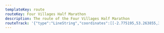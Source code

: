 ```yaml
---
templateKey: route
routeKey: Four Villages Half Marathon
description: The route of the Four Villages Half Marathon
routeTrack: '{"type":"LineString","coordinates":[[-2.775195,53.263855,3.2],[-2.775193,53.263854,3.2],[-2.775076,53.263796,3],[-2.775011,53.263722,3.6],[-2.775098,53.263632,4.6],[-2.775334,53.263489,5.4],[-2.775576,53.263331,4.8],[-2.775804,53.263182,4.4],[-2.775879,53.263123,4.4],[-2.776109,53.262965,4.6],[-2.776345,53.26284,4.4],[-2.776574,53.262697,4.4],[-2.776796,53.262543,4.2],[-2.777031,53.262389,4.4],[-2.77722,53.262242,4.2],[-2.777446,53.262088,4],[-2.777624,53.261941,3.8],[-2.777853,53.261776,3.8],[-2.778082,53.26163,3.6],[-2.778167,53.261581,3.6],[-2.778453,53.261468,3.4],[-2.778787,53.261392,3.2],[-2.779127,53.261353,3.2],[-2.779473,53.261336,3.6],[-2.779775,53.261344,3.6],[-2.780122,53.261343,3.4],[-2.780455,53.261327,3.2],[-2.780803,53.261315,3.6],[-2.781113,53.261291,3.6],[-2.781398,53.261185,4.4],[-2.781508,53.261105,4.6],[-2.781587,53.261058,4.8],[-2.781782,53.260925,5.8],[-2.78202,53.260769,6.6],[-2.782156,53.260668,7],[-2.782386,53.260528,7.2],[-2.782616,53.260388,8.2],[-2.782828,53.260249,8.8],[-2.782985,53.260165,9.2],[-2.783235,53.260025,9.6],[-2.783451,53.259889,10],[-2.783577,53.259802,10.4],[-2.783822,53.259671,11.2],[-2.783893,53.25963,11.6],[-2.784122,53.259501,12.6],[-2.784348,53.259352,13.2],[-2.784545,53.259206,13.4],[-2.784763,53.259062,13.4],[-2.784828,53.25901,13.8],[-2.78504,53.258853,14],[-2.785228,53.258701,14],[-2.785412,53.258536,14.6],[-2.785473,53.258484,14.8],[-2.785648,53.25833,14.6],[-2.785835,53.258162,15],[-2.786011,53.258001,15.4],[-2.786187,53.25783,15.6],[-2.786347,53.257667,15.8],[-2.786466,53.25756,16],[-2.78664,53.257398,16.2],[-2.786816,53.257239,16.4],[-2.786874,53.257189,16.4],[-2.787042,53.257035,16.8],[-2.787073,53.257011,17],[-2.787256,53.256861,16.8],[-2.787445,53.256682,16.6],[-2.787629,53.256509,16.6],[-2.787792,53.256351,16.4],[-2.787947,53.256189,16],[-2.788072,53.256021,16.4],[-2.788209,53.255861,16.4],[-2.788337,53.255696,16.8],[-2.788404,53.255609,17.2],[-2.788527,53.255417,17.2],[-2.788635,53.255234,17.2],[-2.788758,53.255048,17.4],[-2.788882,53.254876,17.2],[-2.788997,53.254707,17.6],[-2.7891,53.254513,18.2],[-2.789214,53.254346,18],[-2.789332,53.254151,18],[-2.789445,53.253976,17.8],[-2.789548,53.253813,18],[-2.789615,53.253692,18.2],[-2.78975,53.253502,18.2],[-2.789837,53.253309,18.4],[-2.789925,53.253114,18.8],[-2.79003,53.252931,19.2],[-2.790044,53.2529,19.4],[-2.79012,53.252726,19.8],[-2.790209,53.252567,20.6],[-2.790325,53.252397,20.6],[-2.790463,53.252234,20.6],[-2.790576,53.252048,21.4],[-2.790638,53.251944,21.6],[-2.790782,53.25176,22.2],[-2.790824,53.251704,22.8],[-2.790884,53.251521,22.8],[-2.790945,53.251323,24],[-2.79106,53.251155,24.4],[-2.791178,53.250974,24.8],[-2.79124,53.250875,25],[-2.791367,53.250687,25.4],[-2.791482,53.250541,26.2],[-2.791631,53.250373,27.2],[-2.791658,53.250354,27.2],[-2.791781,53.250189,28.2],[-2.791809,53.250149,28.6],[-2.791893,53.249959,29.4],[-2.791928,53.249838,29.8],[-2.791951,53.249764,30.8],[-2.792102,53.249587,31.6],[-2.792199,53.249494,31.8],[-2.79231,53.249298,32.6],[-2.792343,53.249251,33],[-2.792468,53.249084,34],[-2.792605,53.248901,35.2],[-2.792676,53.248804,36.2],[-2.792794,53.248632,37.2],[-2.792853,53.248548,37.2],[-2.792957,53.248356,37.6],[-2.793049,53.248205,38.4],[-2.793158,53.248008,39],[-2.793291,53.247882,39.6],[-2.793427,53.247708,39.6],[-2.793574,53.247526,39.2],[-2.793683,53.24738,38.4],[-2.793789,53.247202,37.8],[-2.793813,53.247144,37.4],[-2.793896,53.246955,36.6],[-2.793907,53.246901,36.4],[-2.793963,53.246699,36.6],[-2.794023,53.24651,35.6],[-2.794041,53.246479,35.2],[-2.794143,53.246292,34.8],[-2.794213,53.246167,34.2],[-2.794315,53.246077,33],[-2.794543,53.245923,32.2],[-2.794775,53.245775,31.6],[-2.79484,53.245653,30.4],[-2.794828,53.245475,29.8],[-2.794804,53.245462,29.8],[-2.794458,53.245418,30.4],[-2.794109,53.245439,30],[-2.793785,53.245426,29.6],[-2.793717,53.245417,29.4],[-2.793555,53.245366,28.2],[-2.793426,53.245257,27],[-2.793375,53.24517,25.8],[-2.793292,53.245034,24.8],[-2.79318,53.244886,23.4],[-2.793076,53.244691,22.8],[-2.793053,53.244633,22.4],[-2.792957,53.244453,21.8],[-2.792809,53.244348,21.4],[-2.792462,53.244284,20.6],[-2.792149,53.244276,20.4],[-2.792092,53.244276,20],[-2.791767,53.244246,19.4],[-2.791457,53.244254,18.8],[-2.79124,53.244264,17.8],[-2.790888,53.244254,17.6],[-2.790573,53.24424,17.2],[-2.790244,53.244247,16.8],[-2.789921,53.244242,15.8],[-2.789578,53.244219,16.8],[-2.789261,53.244214,16.6],[-2.788943,53.244159,16.4],[-2.788632,53.244135,16.6],[-2.788283,53.244115,16.8],[-2.787945,53.244118,17.2],[-2.787612,53.244119,16.8],[-2.787307,53.244117,16.8],[-2.786985,53.244098,16.6],[-2.786686,53.24406,16.8],[-2.786406,53.243991,16.8],[-2.786155,53.243912,17],[-2.785855,53.243839,17.2],[-2.785603,53.243795,17.6],[-2.785285,53.243783,17.2],[-2.784976,53.243843,17.4],[-2.784654,53.243924,17.8],[-2.78455,53.243927,17.8],[-2.784318,53.243792,17.8],[-2.784228,53.243601,17.8],[-2.784075,53.24342,17.8],[-2.783986,53.243243,18],[-2.783872,53.243048,18],[-2.78372,53.242874,17.8],[-2.783556,53.242701,17.6],[-2.783379,53.242548,18],[-2.783093,53.242404,18],[-2.782783,53.24233,17.8],[-2.782462,53.242265,17.8],[-2.782134,53.242208,17.8],[-2.781832,53.242164,18.2],[-2.781497,53.242112,18.2],[-2.781189,53.242066,18.2],[-2.78089,53.242042,18.2],[-2.780552,53.242016,18.4],[-2.780234,53.241977,18.2],[-2.779911,53.241937,18],[-2.779599,53.241888,17.8],[-2.779304,53.241836,17.2],[-2.778995,53.241785,17.4],[-2.778737,53.24168,17],[-2.778755,53.24161,17.2],[-2.778979,53.241479,17.2],[-2.779077,53.241461,16.8],[-2.779381,53.241444,16.8],[-2.779582,53.24143,17.8],[-2.779907,53.24139,17.8],[-2.780233,53.241353,18],[-2.780536,53.241303,18.6],[-2.780634,53.241282,18.8],[-2.780939,53.241214,18.6],[-2.781212,53.241116,18.4],[-2.78148,53.241001,18.2],[-2.781722,53.240889,18.8],[-2.781967,53.24078,18.4],[-2.78221,53.240668,18],[-2.782458,53.24056,18.2],[-2.782579,53.240507,17.8],[-2.782848,53.240397,17.6],[-2.783134,53.240297,17.6],[-2.783445,53.240204,16.8],[-2.783545,53.240183,16.8],[-2.783852,53.24011,16.4],[-2.784169,53.240016,16],[-2.784356,53.239938,15.8],[-2.784655,53.239842,14.8],[-2.784751,53.239815,14.6],[-2.785049,53.239702,13.8],[-2.785144,53.239673,13.6],[-2.785426,53.239585,13.2],[-2.785736,53.239502,12.4],[-2.786041,53.239426,12],[-2.786329,53.239349,12.2],[-2.786609,53.239274,11.4],[-2.786896,53.239209,11],[-2.787133,53.239162,10.4],[-2.787422,53.239095,10.6],[-2.787726,53.239023,10.2],[-2.78803,53.238958,10.6],[-2.788336,53.23893,10.4],[-2.788673,53.238899,10.6],[-2.788994,53.23887,10],[-2.789333,53.238827,10.2],[-2.789639,53.238782,10.4],[-2.789974,53.238735,10.2],[-2.790277,53.23869,9.6],[-2.790383,53.238675,9.2],[-2.790696,53.238629,9.8],[-2.790983,53.238571,10],[-2.791276,53.23853,9.6],[-2.7916,53.238493,9.4],[-2.791917,53.23846,9.8],[-2.792205,53.238419,9.6],[-2.792512,53.238364,9],[-2.792809,53.238306,8.8],[-2.793129,53.23826,9.2],[-2.793456,53.238201,9.4],[-2.793777,53.23815,9.2],[-2.794072,53.238113,9.4],[-2.794389,53.238081,9.8],[-2.794701,53.238042,9.8],[-2.79502,53.238006,9.4],[-2.795336,53.237963,9.8],[-2.795646,53.237934,9.6],[-2.795896,53.237933,10.4],[-2.796225,53.23793,10.4],[-2.796556,53.237941,10.4],[-2.796872,53.237949,10.6],[-2.797213,53.237948,11],[-2.797537,53.23793,10.8],[-2.797868,53.237911,11],[-2.798203,53.237883,10.8],[-2.798518,53.237868,11],[-2.798837,53.237861,10.8],[-2.799177,53.237842,11.2],[-2.799492,53.237841,10.8],[-2.799793,53.237828,10.4],[-2.800139,53.237803,10],[-2.800478,53.237775,10.2],[-2.800821,53.237753,9.8],[-2.80104,53.237743,9.2],[-2.801362,53.237725,8.2],[-2.801667,53.237707,9],[-2.801978,53.237675,9],[-2.802306,53.237641,8.6],[-2.802555,53.237573,8.2],[-2.802611,53.237379,8.8],[-2.802605,53.237177,9],[-2.802587,53.236996,9],[-2.802578,53.236787,8.6],[-2.802571,53.236585,8.8],[-2.802553,53.236381,8.6],[-2.802538,53.2362,8.4],[-2.802528,53.235993,7.6],[-2.802534,53.235794,7],[-2.802541,53.235594,6.6],[-2.8025,53.235381,6],[-2.802449,53.235174,5.2],[-2.802424,53.235115,5],[-2.802339,53.234928,4.6],[-2.802233,53.234731,4.8],[-2.802182,53.234528,5.2],[-2.80217,53.234401,6],[-2.802186,53.234207,6.2],[-2.802176,53.234011,6.4],[-2.802136,53.233825,6.2],[-2.802078,53.233638,6.2],[-2.802029,53.233442,5.6],[-2.80196,53.233255,5.2],[-2.801931,53.233091,5],[-2.801896,53.232903,4.8],[-2.801852,53.232715,4.4],[-2.80181,53.232611,3.8],[-2.801694,53.232433,3.4],[-2.80163,53.232376,2.8],[-2.801363,53.232279,2.6],[-2.801071,53.232219,3],[-2.800728,53.232188,3.4],[-2.800414,53.232199,3.4],[-2.8001,53.232212,3.4],[-2.799795,53.232203,3.2],[-2.799484,53.232197,2.8],[-2.799142,53.232177,3.6],[-2.798821,53.232165,3.2],[-2.798508,53.23215,3.4],[-2.798191,53.232125,3.2],[-2.797876,53.232093,3.2],[-2.797549,53.232056,2.8],[-2.797302,53.232018,3.8],[-2.796981,53.231968,3.8],[-2.796928,53.23195,4],[-2.796684,53.231846,3.8],[-2.796461,53.231718,4],[-2.796313,53.231539,4.4],[-2.796262,53.231361,4.8],[-2.796267,53.231336,4.8],[-2.796223,53.231141,5.2],[-2.796257,53.230943,5.2],[-2.796312,53.230761,5.8],[-2.796247,53.230663,5.4],[-2.795953,53.230613,5.4],[-2.795619,53.230569,5.2],[-2.795458,53.230539,5.8],[-2.79519,53.230451,6],[-2.794912,53.230367,5.8],[-2.794611,53.230255,6.2],[-2.79432,53.230148,5.6],[-2.79405,53.230065,5.8],[-2.793744,53.229994,6.2],[-2.79369,53.229982,6.2],[-2.793403,53.229912,6.6],[-2.79307,53.229846,6.4],[-2.792751,53.229778,6.6],[-2.792428,53.229709,6.6],[-2.792282,53.229673,7],[-2.791992,53.229598,7.2],[-2.791703,53.229524,7.6],[-2.791414,53.229453,7.6],[-2.791089,53.229371,7.6],[-2.791043,53.229359,8],[-2.790739,53.229275,8],[-2.790432,53.229189,8.6],[-2.790204,53.229129,9],[-2.789921,53.229068,9.6],[-2.789636,53.228986,9.4],[-2.789357,53.228906,10.2],[-2.789058,53.228825,10.2],[-2.788794,53.228732,10.8],[-2.788555,53.228654,11.4],[-2.788287,53.228558,11.2],[-2.788022,53.228468,12],[-2.787784,53.22841,12],[-2.78751,53.228325,12],[-2.787216,53.228259,12.2],[-2.786975,53.228212,12.4],[-2.786678,53.228173,12.4],[-2.78638,53.228151,12.8],[-2.786038,53.228125,12.4],[-2.785739,53.228105,12.8],[-2.785436,53.228087,13],[-2.785136,53.228068,12.4],[-2.784807,53.228051,12.6],[-2.78451,53.228025,12.2],[-2.784183,53.227987,12.2],[-2.783865,53.227937,11.8],[-2.783556,53.227893,11.2],[-2.783283,53.227855,10],[-2.782989,53.227821,9.4],[-2.782682,53.227767,10],[-2.782356,53.227702,10.6],[-2.782176,53.227663,11.2],[-2.781951,53.227604,12.2],[-2.781666,53.227483,12.2],[-2.781391,53.227374,12.6],[-2.781106,53.227266,12.6],[-2.780832,53.227151,13],[-2.780616,53.227095,13],[-2.780437,53.227237,12.8],[-2.780265,53.227408,12.8],[-2.780108,53.227591,12.2],[-2.779943,53.227759,11.6],[-2.779782,53.227937,12],[-2.779709,53.228114,12],[-2.779644,53.228299,12.2],[-2.779598,53.22851,12.6],[-2.779558,53.228707,12.4],[-2.779531,53.228793,12.2],[-2.779514,53.228977,12.2],[-2.779485,53.229168,12.2],[-2.779474,53.229375,12.4],[-2.77945,53.229563,13.2],[-2.779434,53.229751,12.8],[-2.779436,53.229782,13],[-2.779403,53.229976,13.2],[-2.779379,53.230166,12.8],[-2.779317,53.230349,13.4],[-2.779245,53.230527,13.4],[-2.779176,53.23072,13.6],[-2.779085,53.230906,14.2],[-2.778995,53.231049,14.2],[-2.778853,53.231208,14.4],[-2.778706,53.231382,15.2],[-2.778643,53.231569,15],[-2.778581,53.23177,15],[-2.77857,53.231825,14.4],[-2.778545,53.232033,14.2],[-2.778524,53.232241,15],[-2.778492,53.232438,14.4],[-2.778458,53.232566,15.4],[-2.778401,53.232766,15.6],[-2.778345,53.232955,16],[-2.778292,53.233108,16.6],[-2.778257,53.233221,17.6],[-2.778235,53.233415,18.2],[-2.778217,53.233611,18],[-2.778244,53.233799,18.4],[-2.778246,53.233823,18.8],[-2.778255,53.234013,18.6],[-2.778289,53.234221,18.8],[-2.778336,53.234399,18.8],[-2.778379,53.234605,19],[-2.778438,53.234795,18.2],[-2.778519,53.234993,18],[-2.77858,53.23517,18],[-2.778648,53.235356,18.2],[-2.778696,53.235558,18.2],[-2.778744,53.23575,18],[-2.778791,53.235928,18],[-2.778829,53.236126,18.2],[-2.778878,53.236309,18.6],[-2.778964,53.236491,19],[-2.778994,53.236699,18],[-2.778983,53.236899,17.6],[-2.778932,53.237092,17.4],[-2.778844,53.237279,17.6],[-2.778784,53.237482,18.4],[-2.778727,53.237667,18.2],[-2.778672,53.237864,18],[-2.77865,53.238039,18.8],[-2.778628,53.23823,18.8],[-2.778539,53.23843,18],[-2.778394,53.238612,17.8],[-2.778236,53.238787,17.6],[-2.778094,53.238926,16.6],[-2.777893,53.239098,17],[-2.777723,53.239274,17.2],[-2.777583,53.239449,17],[-2.777396,53.239613,17],[-2.777082,53.239626,17],[-2.776825,53.239492,17.2],[-2.776586,53.239354,17.2],[-2.776326,53.239232,17],[-2.776083,53.239096,17.6],[-2.77585,53.238956,17.4],[-2.775621,53.2388,17.2],[-2.775484,53.238705,17.8],[-2.775265,53.238547,18.6],[-2.775143,53.238425,19],[-2.774946,53.238262,18.8],[-2.774768,53.238089,18.6],[-2.774575,53.237925,18.8],[-2.774398,53.237775,19],[-2.774197,53.237624,19.4],[-2.773997,53.237485,19.6],[-2.773785,53.23733,19.4],[-2.773715,53.237264,19.6],[-2.773619,53.237185,20.2],[-2.773433,53.237022,20.4],[-2.773264,53.236874,20.6],[-2.773057,53.236706,20.4],[-2.772864,53.236534,21],[-2.77283,53.236502,21],[-2.772797,53.236479,21.2],[-2.772604,53.236335,21.6],[-2.772394,53.236191,21.4],[-2.772179,53.236043,21.6],[-2.772093,53.235969,22.2],[-2.771893,53.235788,22.4],[-2.771681,53.235618,22.4],[-2.771514,53.235461,22.8],[-2.771321,53.235303,22.6],[-2.771152,53.235145,22.6],[-2.77099,53.234973,22.6],[-2.770827,53.234813,23],[-2.770742,53.234642,22.4],[-2.770614,53.234474,22.8],[-2.770497,53.234303,23.2],[-2.770357,53.234132,23],[-2.770252,53.234022,23.4],[-2.770093,53.233863,23],[-2.769933,53.233683,22.4],[-2.76976,53.233496,22.6],[-2.769686,53.233409,22.2],[-2.769538,53.233225,22.2],[-2.769383,53.233064,22.2],[-2.769188,53.232912,22.4],[-2.768946,53.232785,22],[-2.768685,53.23268,21.6],[-2.768435,53.232561,21.4],[-2.768184,53.232461,21.2],[-2.767898,53.232349,21],[-2.767605,53.232241,21],[-2.767297,53.232135,20.4],[-2.767048,53.232032,20.6],[-2.766758,53.231927,20.6],[-2.766608,53.231867,20],[-2.766344,53.23176,20.4],[-2.766084,53.23163,20.2],[-2.765841,53.231485,20],[-2.765608,53.231352,19.8],[-2.765378,53.231195,19.4],[-2.765162,53.231049,19.6],[-2.764916,53.23094,19],[-2.764613,53.230851,19.2],[-2.764399,53.230809,20.2],[-2.76409,53.230736,19.6],[-2.763776,53.230661,20],[-2.763463,53.230612,19.8],[-2.763148,53.23057,19.6],[-2.762838,53.230548,20],[-2.762532,53.230523,19.8],[-2.762218,53.230488,20.4],[-2.761935,53.230425,20.2],[-2.761656,53.230348,20.6],[-2.76138,53.230249,21.2],[-2.761071,53.23015,21],[-2.760767,53.230071,21.2],[-2.760462,53.229994,21.2],[-2.760188,53.229905,21.4],[-2.759882,53.229825,21.4],[-2.759567,53.229748,21.6],[-2.759309,53.229698,22.4],[-2.759009,53.22965,22.4],[-2.758694,53.229614,22.6],[-2.758393,53.229572,22.8],[-2.758094,53.229528,23.2],[-2.7578,53.229468,23.4],[-2.757565,53.229426,23.6],[-2.757242,53.229355,23.8],[-2.756925,53.229272,23.6],[-2.756629,53.229209,24.2],[-2.756315,53.229119,24.2],[-2.756171,53.229091,24.6],[-2.755883,53.229026,25],[-2.755598,53.228962,25.6],[-2.755313,53.228897,26],[-2.754993,53.22884,26.6],[-2.754946,53.228831,26.6],[-2.754635,53.228778,27.2],[-2.754318,53.228709,27.4],[-2.754035,53.228647,27.4],[-2.753756,53.228608,27.6],[-2.753454,53.228538,27.8],[-2.753143,53.228469,28],[-2.752838,53.228451,28],[-2.752501,53.228508,28],[-2.752207,53.228546,28.6],[-2.752112,53.228559,28.8],[-2.751784,53.228599,29.2],[-2.751472,53.228647,29.6],[-2.751428,53.228652,29.8],[-2.751098,53.22867,30.2],[-2.750907,53.228626,31],[-2.750711,53.22849,31.6],[-2.750553,53.228331,31.8],[-2.750512,53.2283,32],[-2.750295,53.228166,32.4],[-2.750017,53.228072,32.8],[-2.749915,53.22805,33.4],[-2.74961,53.227996,33.6],[-2.749269,53.227952,33.8],[-2.748967,53.227915,34],[-2.748663,53.227864,34.4],[-2.748363,53.227836,34.2],[-2.748051,53.227808,34.6],[-2.747722,53.227772,34.6],[-2.747449,53.227747,35.4],[-2.747113,53.22773,34.8],[-2.746886,53.227772,34.4],[-2.746773,53.227941,33.4],[-2.746553,53.228096,35.2],[-2.746522,53.228115,35.6],[-2.746285,53.228241,36.4],[-2.746177,53.22829,36.6],[-2.745942,53.228379,37.8],[-2.745674,53.228512,38.2],[-2.745472,53.228648,38.2],[-2.745264,53.228797,38.4],[-2.745123,53.228897,38.8],[-2.744931,53.229053,39],[-2.744701,53.229213,39.4],[-2.744532,53.229329,39.8],[-2.744372,53.229508,40.6],[-2.744297,53.229635,40.6],[-2.744242,53.229834,40.4],[-2.744186,53.230015,40.2],[-2.744113,53.230206,39.2],[-2.744102,53.230401,39.4],[-2.744063,53.230599,39.4],[-2.743914,53.230762,39.4],[-2.743719,53.230944,39.8],[-2.743588,53.231106,40.4],[-2.743567,53.231134,40.4],[-2.743457,53.231258,41],[-2.743274,53.231418,41.8],[-2.743222,53.231464,42],[-2.743014,53.231617,42.2],[-2.742817,53.231785,42.8],[-2.742761,53.231826,43],[-2.742561,53.231967,43.8],[-2.742505,53.23201,44],[-2.742312,53.232159,44.2],[-2.742121,53.232311,44.4],[-2.74197,53.232422,45],[-2.741736,53.232549,45.6],[-2.741631,53.232597,46.2],[-2.741398,53.232727,46.8],[-2.741175,53.232859,47],[-2.74114,53.232879,47.2],[-2.74094,53.233006,48.2],[-2.740714,53.233146,49.2],[-2.740488,53.233279,50.2],[-2.74026,53.233413,51.4],[-2.740087,53.233506,52.6],[-2.739929,53.233594,53.8],[-2.739709,53.233722,53.6],[-2.739453,53.233863,54.6],[-2.739372,53.233896,55],[-2.739121,53.234029,56],[-2.738888,53.234145,56.4],[-2.738578,53.234212,56.4],[-2.738298,53.234305,56.8],[-2.738167,53.234352,57],[-2.7379,53.234462,57.4],[-2.737643,53.234586,57.8],[-2.737523,53.234628,58.2],[-2.737237,53.234743,58.6],[-2.736972,53.234837,59],[-2.736899,53.234871,59.2],[-2.736617,53.234965,60],[-2.736585,53.234987,60.4],[-2.73629,53.235101,60.8],[-2.73612,53.235166,61.4],[-2.735842,53.235262,61.6],[-2.735563,53.235384,61.6],[-2.735277,53.235476,61.6],[-2.734996,53.235569,62.4],[-2.73474,53.235676,63.4],[-2.734479,53.235765,63.8],[-2.734229,53.235863,64],[-2.73393,53.235927,64.4],[-2.733872,53.235946,64.6],[-2.733676,53.236047,64.8],[-2.733804,53.236244,64.6],[-2.734013,53.236403,64.8],[-2.734254,53.236525,65],[-2.734515,53.236625,65.2],[-2.734774,53.236724,65.6],[-2.735017,53.236834,65.2],[-2.735109,53.236852,65.6],[-2.735365,53.236956,65.6],[-2.735631,53.237057,65],[-2.73566,53.237073,64.8],[-2.735697,53.23708,64.6],[-2.735956,53.237182,64.4],[-2.736086,53.237241,63.6],[-2.736275,53.237387,63],[-2.736518,53.237497,62.6],[-2.736565,53.237521,62.4],[-2.736824,53.237606,61.2],[-2.737054,53.237741,61],[-2.737289,53.237858,61.6],[-2.737357,53.237888,62.2],[-2.737525,53.23795,63.4],[-2.737737,53.238091,64.4],[-2.737995,53.238221,65.2],[-2.738264,53.238343,64.8],[-2.738449,53.23845,65.4],[-2.738701,53.238575,66.6],[-2.738963,53.238668,66.8],[-2.739207,53.23879,66.8],[-2.739514,53.238871,67.8],[-2.739807,53.238955,68],[-2.740068,53.23905,68.2],[-2.740342,53.239168,68.6],[-2.740445,53.239197,68.8],[-2.740704,53.239316,69.4],[-2.741021,53.239365,69.6],[-2.741122,53.239365,70],[-2.741424,53.239383,70.8],[-2.741541,53.239377,71],[-2.74185,53.239366,71.6],[-2.742034,53.239355,72],[-2.742333,53.239428,72.6],[-2.742657,53.239512,72.6],[-2.742911,53.239616,71.8],[-2.743025,53.239675,70.8],[-2.743334,53.239778,70.2],[-2.743624,53.239821,69.8],[-2.743754,53.239839,69.6],[-2.744056,53.239916,68.8],[-2.744339,53.240002,67.8],[-2.744613,53.240093,69],[-2.74489,53.2402,68],[-2.744961,53.240232,67.4],[-2.745269,53.240307,66.8],[-2.745345,53.240341,66.2],[-2.745653,53.240393,65.4],[-2.745705,53.240408,65.2],[-2.745995,53.240493,65],[-2.746296,53.240566,65.8],[-2.746594,53.240626,66],[-2.746679,53.240652,66.4],[-2.746924,53.240747,67.4],[-2.747081,53.240788,68.6],[-2.747391,53.240871,69],[-2.747667,53.240963,67.8],[-2.747943,53.241055,67.8],[-2.748063,53.241107,67.4],[-2.748249,53.241213,66.4],[-2.748532,53.241316,66.2],[-2.748798,53.241426,65.6],[-2.749123,53.241477,65.6],[-2.749449,53.241529,65.6],[-2.749494,53.24154,65.4],[-2.749825,53.241574,64.2],[-2.750099,53.241573,63.2],[-2.750259,53.241574,62],[-2.750576,53.241578,61.4],[-2.750667,53.241591,61],[-2.750927,53.241677,60],[-2.751105,53.241822,61],[-2.75114,53.241877,61.6],[-2.751171,53.241927,62.2],[-2.751244,53.242003,63.2],[-2.751384,53.242162,64],[-2.751429,53.242233,64.2],[-2.751581,53.242422,63.8],[-2.751648,53.242499,63],[-2.751755,53.242591,61.8],[-2.751831,53.24272,60.6],[-2.751939,53.242893,59.6],[-2.75198,53.242906,59.6],[-2.752086,53.242955,58.4],[-2.752241,53.243119,57.6],[-2.752313,53.243219,57.4],[-2.752303,53.243242,57.2],[-2.75198,53.243248,57.8],[-2.751817,53.243237,58.6],[-2.751504,53.243225,59.6],[-2.751359,53.243222,59.8],[-2.751017,53.243234,60.4],[-2.750705,53.243242,61],[-2.750362,53.243271,61.6],[-2.750217,53.243288,62.2],[-2.749912,53.243321,63.4],[-2.749599,53.24332,63.2],[-2.749439,53.243298,64.4],[-2.749095,53.243363,65],[-2.748866,53.243351,65.4],[-2.748531,53.243338,65],[-2.74821,53.243388,65.4],[-2.747905,53.243459,65.8],[-2.747695,53.243504,66.4],[-2.747407,53.243559,66.4],[-2.747112,53.243627,67.4],[-2.747072,53.243633,67.4],[-2.746763,53.243709,68.6],[-2.746489,53.243796,69.2],[-2.746299,53.24386,69.6],[-2.746022,53.243933,69.8],[-2.745699,53.244009,69.6],[-2.745415,53.244068,69.2],[-2.745122,53.244119,68.8],[-2.744872,53.244177,68.4],[-2.744579,53.24425,68],[-2.744275,53.244291,67.6],[-2.744224,53.2443,67.4],[-2.74389,53.244299,67.4],[-2.743556,53.244291,67],[-2.743241,53.244264,67],[-2.742939,53.24424,67],[-2.7426,53.244234,67],[-2.742266,53.244225,67],[-2.741952,53.244213,67.4],[-2.741757,53.244209,67.6],[-2.741452,53.244219,67.8],[-2.741114,53.244219,68.2],[-2.740799,53.244262,67.4],[-2.740496,53.244306,67.2],[-2.740173,53.244331,67.4],[-2.739852,53.244344,67.2],[-2.739505,53.244356,67.6],[-2.739193,53.244338,68.2],[-2.738888,53.244303,68.2],[-2.738791,53.244289,68.6],[-2.73847,53.244226,68.8],[-2.738156,53.244181,68.4],[-2.737836,53.244197,68.4],[-2.737527,53.244244,68.2],[-2.737193,53.244293,69.2],[-2.736882,53.244312,69],[-2.736537,53.244311,69.2],[-2.73626,53.244295,69.6],[-2.736032,53.244272,70.8],[-2.735818,53.244263,71.8],[-2.735563,53.244263,73],[-2.735237,53.244255,73.4],[-2.734925,53.244229,73.6],[-2.734594,53.2442,74],[-2.734289,53.244211,74.6],[-2.733983,53.244193,75],[-2.733935,53.244188,75.2],[-2.733646,53.244134,75.8],[-2.733381,53.244079,76.2],[-2.733059,53.244022,77],[-2.732807,53.243977,77.2],[-2.732494,53.243892,77.8],[-2.732271,53.243821,78.6],[-2.732144,53.243779,79.6],[-2.731887,53.243683,79.8],[-2.731609,53.243593,80],[-2.731467,53.243564,80.4],[-2.731321,53.243536,80.8],[-2.731026,53.24346,81.8],[-2.730977,53.243447,82],[-2.730668,53.243425,83],[-2.730631,53.243422,83.2],[-2.730422,53.243404,84.2],[-2.730137,53.243442,85.2],[-2.730163,53.243616,86.2],[-2.730225,53.243704,86.4],[-2.730319,53.243895,86.6],[-2.730434,53.244071,87],[-2.730459,53.244136,87.4],[-2.730519,53.244216,87.6],[-2.730653,53.244403,87.8],[-2.730809,53.244611,87.8],[-2.730962,53.244798,87],[-2.731137,53.244955,87.2],[-2.731295,53.24513,87.6],[-2.731434,53.245229,88.4],[-2.731653,53.245351,89],[-2.731835,53.245521,88.8],[-2.732032,53.245665,89],[-2.732212,53.245823,89.4],[-2.732412,53.245966,89],[-2.732598,53.246106,88.8],[-2.73279,53.246255,88.6],[-2.732986,53.246403,88.6],[-2.733095,53.246507,88.4],[-2.73329,53.24665,88.2],[-2.733473,53.246734,87.2],[-2.733658,53.246891,86.6],[-2.733894,53.247035,86.4],[-2.733924,53.24706,86],[-2.734007,53.247179,87.2],[-2.734125,53.247344,87],[-2.734243,53.247541,88],[-2.734258,53.247571,88.4],[-2.734423,53.247748,88.2],[-2.734604,53.24791,89],[-2.734689,53.248,89.4],[-2.734798,53.248178,89.2],[-2.734882,53.248355,89],[-2.734986,53.248544,88.8],[-2.73503,53.248734,89],[-2.735094,53.24891,88.8],[-2.735125,53.248968,88],[-2.735182,53.249165,88],[-2.735214,53.249362,88.4],[-2.735236,53.249557,87.2],[-2.735236,53.249684,88],[-2.735275,53.249861,86.6],[-2.735293,53.24998,85.4],[-2.735366,53.250107,84.2],[-2.735411,53.250324,83.2],[-2.735418,53.250363,83],[-2.735445,53.250466,82],[-2.735491,53.250579,80.6],[-2.735526,53.250671,79.2],[-2.735558,53.250754,77.8],[-2.735587,53.250825,76.8],[-2.735625,53.250908,75.6],[-2.735706,53.25101,74.4],[-2.735826,53.251108,73.2],[-2.735949,53.251225,72],[-2.736065,53.251318,70.6],[-2.736283,53.251453,69.4],[-2.736491,53.251562,68.4],[-2.73671,53.251647,67.2],[-2.736985,53.251734,67.6],[-2.737075,53.251767,68.2],[-2.737341,53.251865,68.8],[-2.737492,53.251936,69.4],[-2.737688,53.252081,70.2],[-2.73771,53.252106,70.6],[-2.737932,53.252241,71.6],[-2.738163,53.252371,72.2],[-2.738268,53.252425,72.6],[-2.738515,53.252544,73.4],[-2.738783,53.252672,73.4],[-2.739036,53.2528,73.6],[-2.739109,53.25281,73.8],[-2.739412,53.252908,73.8],[-2.739693,53.252983,73.8],[-2.739951,53.253093,73.6],[-2.740152,53.253203,72.4],[-2.740337,53.253347,72],[-2.740498,53.253499,71.8],[-2.740669,53.253678,71.8],[-2.740871,53.253829,72.8],[-2.740993,53.253924,73.6],[-2.741101,53.25403,74.6],[-2.741309,53.254178,75.8],[-2.741545,53.254308,76],[-2.741741,53.254445,76.4],[-2.741795,53.254477,76.4],[-2.742002,53.254638,76],[-2.742251,53.254757,75.8],[-2.742495,53.254882,76],[-2.742776,53.254994,75.4],[-2.743062,53.255094,75.4],[-2.743368,53.255198,76],[-2.74367,53.255302,75.8],[-2.743947,53.255399,75],[-2.74403,53.255425,74.6],[-2.744354,53.255484,74.6],[-2.744687,53.255545,75.6],[-2.744735,53.255554,75.8],[-2.745043,53.255623,75.2],[-2.745253,53.255705,74.8],[-2.745504,53.25581,74.6],[-2.745726,53.255941,74.4],[-2.745978,53.256041,74],[-2.746263,53.256143,74.2],[-2.746509,53.25626,74.8],[-2.746764,53.256361,74.4],[-2.747053,53.256475,74.4],[-2.747334,53.256594,74.4],[-2.747495,53.256648,73.4],[-2.747759,53.256746,73.2],[-2.748001,53.256879,72.8],[-2.748156,53.256971,72.4],[-2.748297,53.257095,71.2],[-2.748508,53.257235,70.6],[-2.748553,53.257267,70.2],[-2.748692,53.257368,68.8],[-2.748878,53.257509,68.6],[-2.749073,53.257682,69.2],[-2.74925,53.257838,69.2],[-2.749448,53.257996,68.8],[-2.749674,53.258159,68.4],[-2.749815,53.258207,68],[-2.749922,53.258189,67.8],[-2.750212,53.258112,67.4],[-2.750533,53.258032,67.2],[-2.750837,53.257955,66.8],[-2.750893,53.257942,66.6],[-2.751195,53.257864,66.4],[-2.751485,53.25778,66.2],[-2.751714,53.257662,66.6],[-2.751974,53.257558,66.8],[-2.752261,53.25745,67.2],[-2.752538,53.257348,67.4],[-2.75282,53.257261,67],[-2.753133,53.257167,66.6],[-2.753432,53.257088,66.4],[-2.753712,53.257005,66],[-2.753853,53.256967,65.4],[-2.754135,53.256896,64.6],[-2.754404,53.256801,64.4],[-2.754444,53.256782,64],[-2.754725,53.256675,63],[-2.755012,53.256567,61.8],[-2.755215,53.25649,60.6],[-2.755477,53.256401,59.4],[-2.755725,53.256327,58.4],[-2.755988,53.256232,57.2],[-2.756216,53.256156,55.8],[-2.756351,53.256101,54.8],[-2.756488,53.256042,53.6],[-2.7567,53.255963,52.4],[-2.756984,53.255857,51.8],[-2.757087,53.25582,51.2],[-2.757328,53.255717,50],[-2.757595,53.25564,49],[-2.757808,53.255553,47.8],[-2.758109,53.255453,47],[-2.758193,53.255422,46.8],[-2.758425,53.25532,45.6],[-2.758696,53.255235,45],[-2.758828,53.255195,44.4],[-2.758965,53.255151,43.2],[-2.759245,53.25504,42.4],[-2.759295,53.255022,42.2],[-2.759521,53.254946,41.2],[-2.759736,53.254895,39.8],[-2.759999,53.2548,38.8],[-2.76005,53.254774,38.6],[-2.760306,53.254671,37.8],[-2.760399,53.254635,37.6],[-2.760605,53.254548,36.4],[-2.760877,53.254453,35.8],[-2.76092,53.25444,35.4],[-2.761045,53.254395,34.4],[-2.761265,53.254314,33.2],[-2.761478,53.254254,32],[-2.761711,53.254172,31.6],[-2.761869,53.254094,31],[-2.762125,53.254,30],[-2.762388,53.253891,29.8],[-2.762651,53.253778,29.6],[-2.762881,53.253703,28.8],[-2.76318,53.253605,28],[-2.763222,53.253587,27.6],[-2.763438,53.253543,26.4],[-2.763772,53.253513,25.6],[-2.763924,53.253503,25.4],[-2.764264,53.253469,25.6],[-2.764572,53.253444,25.4],[-2.764863,53.253438,24.2],[-2.765179,53.253413,24.8],[-2.765487,53.253366,24.6],[-2.765775,53.253297,24.4],[-2.766059,53.253227,25.2],[-2.766198,53.253188,25.4],[-2.766516,53.253106,26.4],[-2.766832,53.253035,25.2],[-2.767062,53.252961,24],[-2.767259,53.252914,22.8],[-2.767507,53.252915,21.4],[-2.767793,53.252976,20.6],[-2.767838,53.25299,20.4],[-2.768018,53.253021,19.2],[-2.768342,53.253094,19.8],[-2.768664,53.253174,19.6],[-2.768979,53.253256,19],[-2.769251,53.253296,18],[-2.769567,53.253309,17.4],[-2.769866,53.253319,18],[-2.770178,53.253305,17.8],[-2.770522,53.253273,17.2],[-2.770573,53.253267,17],[-2.770915,53.253247,16.4],[-2.771186,53.253213,16],[-2.771499,53.253161,16],[-2.771824,53.253094,15.6],[-2.772121,53.253034,15.4],[-2.772379,53.253015,15.6],[-2.772468,53.25305,14.8],[-2.772506,53.253176,13.8],[-2.772581,53.253376,13.2],[-2.772603,53.253567,13.4],[-2.772602,53.253757,14.2],[-2.772597,53.253879,14.8],[-2.772572,53.254071,14.8],[-2.772537,53.254282,14.8],[-2.77254,53.254482,14],[-2.772561,53.25468,14.4],[-2.77259,53.254864,14.4],[-2.772617,53.255044,14.4],[-2.772595,53.255241,14.8],[-2.772585,53.255437,15.4],[-2.772542,53.25563,15.6],[-2.77253,53.255683,15.8],[-2.772452,53.255867,16.4],[-2.772381,53.256072,16.2],[-2.772326,53.256262,15.4],[-2.772258,53.256466,15],[-2.77221,53.256672,15],[-2.772201,53.256775,14.8],[-2.772209,53.256947,13.6],[-2.772254,53.257135,13],[-2.772297,53.257318,13],[-2.772376,53.257517,13.2],[-2.772567,53.257685,13.2],[-2.772775,53.257856,12.6],[-2.772803,53.257883,12.6],[-2.772986,53.258038,12],[-2.773099,53.258123,11.6],[-2.773302,53.258235,10.4],[-2.773547,53.258386,10.6],[-2.773744,53.258559,10.2],[-2.77386,53.258727,9.8],[-2.773939,53.25891,9.6],[-2.773956,53.259109,9.6],[-2.773983,53.259317,9.4],[-2.773991,53.259349,9.4],[-2.774003,53.259537,9.4],[-2.774,53.259744,9.8],[-2.774005,53.259955,9.4],[-2.773989,53.260157,9],[-2.773976,53.260301,8.8],[-2.773941,53.260492,8.6],[-2.773906,53.260678,8.6],[-2.773907,53.260872,8.8],[-2.773771,53.260967,8.6],[-2.773418,53.260958,8.6],[-2.773107,53.260941,9.4],[-2.772762,53.260929,9.6],[-2.772584,53.260968,9.2],[-2.772575,53.261132,9.4],[-2.772631,53.261333,9.4],[-2.772681,53.26154,8.2],[-2.772708,53.261626,7.6],[-2.772772,53.261701,7.4],[-2.772885,53.261733,7.4],[-2.773241,53.261755,8.2],[-2.773545,53.261772,7.6],[-2.773868,53.261779,7.6],[-2.774192,53.261783,8.2],[-2.774482,53.261795,7.2]]}'
---
```

